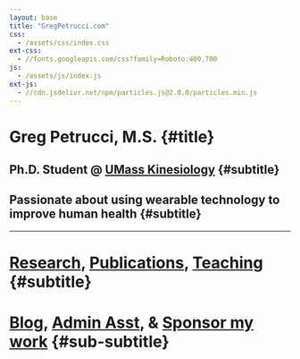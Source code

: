 ```yaml
---
layout: base
title: "GregPetrucci.com"
css:
  - /assets/css/index.css
ext-css:
  - //fonts.googleapis.com/css?family=Roboto:400,700
js:
  - /assets/js/index.js
ext-js:
  - //cdn.jsdelivr.net/npm/particles.js@2.0.0/particles.min.js
---
```


<div id="header" class="cut1" markdown="1">

<div id="header-inner" markdown="1">

# Greg Petrucci, M.S. {#title}
## Ph.D. Student @ [UMass Kinesiology](https://www.umass.edu/public-health-sciences/kinesiology) {#subtitle}

## Passionate about using wearable technology to improve human health {#subtitle}

---
# [Research](https://gregpetrucci.com/research/), [Publications](https://gregpetrucci.com/pubs/), [Teaching](https://gregpetrucci.com/teaching/) {#subtitle}
# [Blog](https://gregpetrucci.com/blog/), [Admin Asst](https://fantastical.app/gpetrucci/admin-asst), & [Sponsor my work](https://gregpetrucci.com/sponsor/) {#sub-subtitle}


      
      
     
